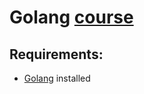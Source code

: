 # Golang [course](https://stepik.org/course/54403/syllabus)

## Requirements:

* [Golang](https://golang.org/doc/install) installed
